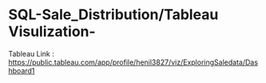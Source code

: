 # SQL-Sale_Distribution/Tableau Visulization-

Tableau Link : https://public.tableau.com/app/profile/henil3827/viz/ExploringSaledata/Dashboard1
